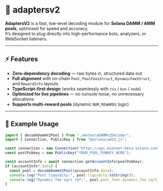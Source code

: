 # 🧠 adaptersv2

**AdaptersV2** is a fast, low-level decoding module for **Solana DAMM / AMM pools**, optimized for speed and accuracy.  
It’s designed to plug directly into high-performance bots, analyzers, or WebSocket listeners.

---

## ⚡ Features

- **Zero-dependency decoding** — raw bytes in, structured data out  
- **Full alignment** with on-chain `Pool`, `PoolFeesStruct`, `DynamicFeeStruct`, and `RewardInfo` layouts  
- **TypeScript-first design** (works seamlessly with `tsx` / `bun` / `node`)  
- **Optimized for live pipelines** — no console noise, no unnecessary allocations  
- **Supports multi-reward pools** (dynamic `NUM_REWARDS` logic)

---

## 🧩 Example Usage

```ts
import { decodeDammV2Pool } from "./meteoraDAMMv2Decoder";
import { Connection, PublicKey } from "@solana/web3.js";

const connection = new Connection("https://api.mainnet-beta.solana.com");
const poolPubkey = new PublicKey("YOUR_POOL_PUBKEY_HERE");

const accountInfo = await connection.getAccountInfo(poolPubkey);
if (accountInfo?.data) {
  const pool = decodeDammV2Pool(accountInfo.data);
  console.log("Pool liquidity:", pool.liquidity.toString());
  console.log("Dynamic fee sqrt ref:", pool.pool_fees.dynamic_fee.sqrt_price_reference.toString());
}
